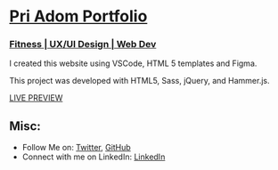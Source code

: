 # [Pri Adom Portfolio](http://amidpro.github.io)

### [Fitness | UX/UI Design | Web Dev](http://linkedin.com/in/pri-adom)

I created this website using VSCode, HTML 5 templates and Figma.


This project was developed with HTML5, Sass, jQuery, and Hammer.js.


[LIVE PREVIEW](http://amidpro.github.io)

## Misc:

* Follow Me on: [Twitter](https://twitter.com/adompro), [GitHub](https://github.com/amidpro)
* Connect with me on LinkedIn: [LinkedIn](https://linkedin.com/in/pri-adom)
